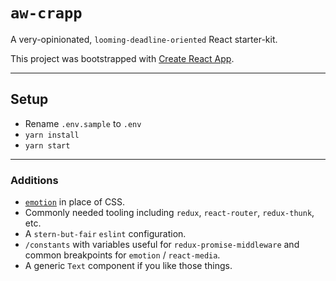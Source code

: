# `aw-crapp`

A very-opinionated, `looming-deadline-oriented` React starter-kit.

This project was bootstrapped with [Create React App](https://github.com/facebookincubator/create-react-app).

---
## Setup
- Rename `.env.sample` to `.env`
- `yarn install`
- `yarn start`

---
### Additions
- [`emotion`](https://emotion.sh/) in place of CSS.
- Commonly needed tooling including `redux`, `react-router`, `redux-thunk`, etc.
- A `stern-but-fair` `eslint` configuration.
- `/constants` with variables useful for `redux-promise-middleware` and common breakpoints for `emotion` / `react-media`.
- A generic `Text` component if you like those things.
